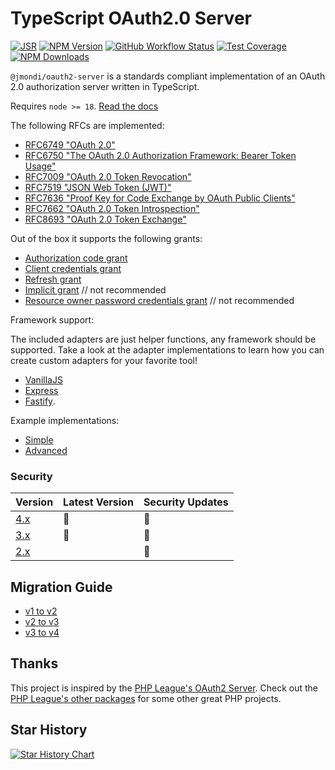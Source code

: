 # TypeScript OAuth2.0 Server

[![JSR](https://jsr.io/badges/@jmondi/oauth2-server?style=flat-square)](https://jsr.io/@jmondi/oauth2-server)
[![NPM Version](https://img.shields.io/npm/v/%40jmondi%2Foauth2-server?style=flat-square)](https://www.npmjs.com/package/@jmondi/oauth2-server)
[![GitHub Workflow Status]( https://img.shields.io/github/actions/workflow/status/jasonraimondi/ts-oauth2-server/build-and-test.yml?branch=main&style=flat-square)](https://github.com/jasonraimondi/ts-oauth2-server)
[![Test Coverage](https://img.shields.io/codeclimate/coverage/jasonraimondi/typescript-oauth2-server?style=flat-square)](https://codeclimate.com/github/jasonraimondi/typescript-oauth2-server/test_coverage)
[![NPM Downloads](https://img.shields.io/npm/dt/@jmondi/oauth2-server?label=npm%20downloads&style=flat-square)](https://www.npmjs.com/package/@jmondi/oauth2-server)

`@jmondi/oauth2-server` is a standards compliant implementation of an OAuth 2.0 authorization server written in TypeScript. 

Requires `node >= 18`. [Read the docs](https://tsoauth2server.com/)

The following RFCs are implemented:

- [RFC6749 "OAuth 2.0"](https://tools.ietf.org/html/rfc6749)
- [RFC6750 "The OAuth 2.0 Authorization Framework: Bearer Token Usage"](https://tools.ietf.org/html/rfc6750)
- [RFC7009 "OAuth 2.0 Token Revocation"](https://tools.ietf.org/html/rfc7009)
- [RFC7519 "JSON Web Token (JWT)"](https://tools.ietf.org/html/rfc7519)
- [RFC7636 "Proof Key for Code Exchange by OAuth Public Clients"](https://tools.ietf.org/html/rfc7636)
- [RFC7662 "OAuth 2.0 Token Introspection"](https://tools.ietf.org/html/rfc7662)
- [RFC8693 "OAuth 2.0 Token Exchange"](https://datatracker.ietf.org/doc/html/rfc8693)

Out of the box it supports the following grants:

- [Authorization code grant](https://tsoauth2server.com/docs/grants/authorization_code)
- [Client credentials grant](https://tsoauth2server.com/docs/grants/client_credentials)
- [Refresh grant](https://tsoauth2server.com/docs/grants/refresh_token)
- [Implicit grant](https://tsoauth2server.com/docs/grants/implicit) // not recommended 
- [Resource owner password credentials grant](https://tsoauth2server.com/docs/grants/password) // not recommended

Framework support:

The included adapters are just helper functions, any framework should be supported. Take a look at the adapter implementations to learn how you can create custom adapters for your favorite tool!

- [VanillaJS](https://tsoauth2server.com/docs/adapters/vanilla)
- [Express](https://tsoauth2server.com/docs/adapters/express)
- [Fastify](https://tsoauth2server.com/docs/adapters/fastify). 

Example implementations:

- [Simple](./example)
- [Advanced](https://github.com/jasonraimondi/ts-oauth2-server-example)

### Security

| Version         | Latest Version | Security Updates |
|-----------------|----------------|------------------|
| [4.x][version4] | :tada:         | :tada:           |
| [3.x][version3] | :tada:         | :tada:           |
| [2.x][version2] |                | :tada:           |

[version4]: https://github.com/jasonraimondi/ts-oauth2-server/tree/main
[version3]: https://github.com/jasonraimondi/ts-oauth2-server/tree/3.x
[version2]: https://github.com/jasonraimondi/ts-oauth2-server/tree/2.x

## Migration Guide

- [v1 to v2](https://github.com/jasonraimondi/ts-oauth2-server/releases/tag/v2.0.0)
- [v2 to v3](https://tsoauth2server.com/docs/upgrade_guide#to-v3) 
- [v3 to v4](https://tsoauth2server.com/docs/upgrade_guide#to-v4) 

## Thanks

This project is inspired by the [PHP League's OAuth2 Server](https://oauth2.thephpleague.com/). Check out the [PHP League's other packages](https://thephpleague.com/#packages) for some other great PHP projects.

## Star History

[![Star History Chart](https://api.star-history.com/svg?repos=jasonraimondi/ts-oauth2-server&type=Timeline)](https://star-history.com/#jasonraimondi/ts-oauth2-server&Timeline)
